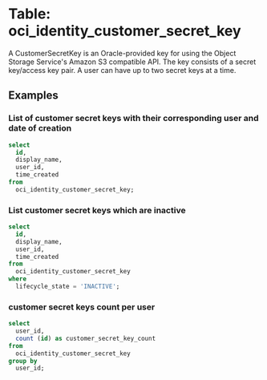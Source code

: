 # Table: oci_identity_customer_secret_key

A CustomerSecretKey is an Oracle-provided key for using the Object Storage Service's Amazon S3 compatible API. The key consists of a secret key/access key pair. A user can have up to two secret keys at a time.

## Examples

### List of customer secret keys with their corresponding user and date of creation

```sql
select
  id,
  display_name,
  user_id,
  time_created
from
  oci_identity_customer_secret_key;
```


### List customer secret keys which are inactive

```sql
select
  id,
  display_name,
  user_id,
  time_created
from
  oci_identity_customer_secret_key
where
  lifecycle_state = 'INACTIVE';
```


### customer secret keys count per user

```sql
select
  user_id,
  count (id) as customer_secret_key_count
from
  oci_identity_customer_secret_key
group by
  user_id;
```